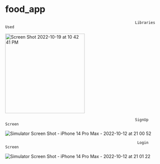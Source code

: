 # food_app
                                                              Libraries Used
                                                              
<img width="254" alt="Screen Shot 2022-10-19 at 10 42 41 PM" src="https://user-images.githubusercontent.com/26799447/196843915-ea02bff6-81cc-4d92-8f6e-f71fd636a131.png">


        
                                                              SignUp Screen

![Simulator Screen Shot - iPhone 14 Pro Max - 2022-10-12 at 21 00 52](https://user-images.githubusercontent.com/26799447/195475163-77344119-5565-4d7f-ac55-98eb42ea91fe.png)

                                                               Login Screen

![Simulator Screen Shot - iPhone 14 Pro Max - 2022-10-12 at 21 01 22](https://user-images.githubusercontent.com/26799447/195475183-04e9ab50-6362-4f28-8b8a-f47295912e54.png)


